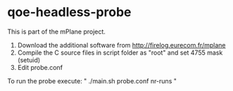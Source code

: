 # qoe-headless-probe
This is part of the mPlane project.

  1. Download the additional software from http://firelog.eurecom.fr/mplane
  2. Compile the C source files in script folder as "root" and set 4755 mask (setuid)
  3. Edit probe.conf 
  
To run the probe execute:
  " ./main.sh probe.conf nr-runs "


  

